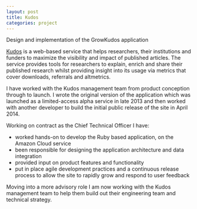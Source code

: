 ```yaml
---
layout: post
title: Kudos
categories: project
---
```

Design and implementation of the GrowKudos application

[Kudos](https://www.growkudos.com) is a web-based service that helps researchers, their institutions and funders to maximize the visibility and impact of published articles. The service provides tools for researchers to explain, enrich and share their published research whilst providing insight into its usage via metrics that cover downloads, referrals and altmetrics.

I have worked with the Kudos management team from product conception through to launch. I wrote the original version of the application which was launched as a limited-access alpha service in late 2013 and then worked with another developer to build the initial public release of the site in April 2014.

Working on contract as the Chief Technical Officer I have:

* worked hands-on to develop the Ruby based application, on the Amazon Cloud service
* been responsible for designing the application architecture and data integration
* provided input on product features and functionality
* put in place agile development practices and a continuous release process to allow the site to rapidly grow and respond to user feedback

Moving into a more advisory role I am now working with the Kudos management team to help them build out their engineering team and technical strategy.
